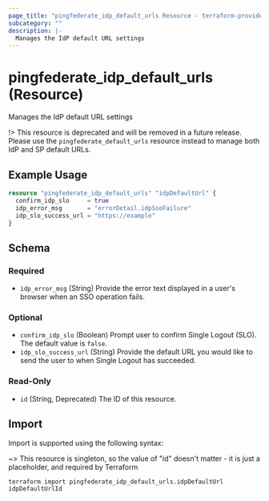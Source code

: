 ```yaml
---
page_title: "pingfederate_idp_default_urls Resource - terraform-provider-pingfederate"
subcategory: ""
description: |-
  Manages the IdP default URL settings
---
```


# pingfederate_idp_default_urls (Resource)

Manages the IdP default URL settings

!> This resource is deprecated and will be removed in a future release. Please use the `pingfederate_default_urls` resource instead to manage both IdP and SP default URLs.

## Example Usage

```terraform
resource "pingfederate_idp_default_urls" "idpDefaultUrl" {
  confirm_idp_slo     = true
  idp_error_msg       = "errorDetail.idpSsoFailure"
  idp_slo_success_url = "https://example"
}
```

<!-- schema generated by tfplugindocs -->
## Schema

### Required

- `idp_error_msg` (String) Provide the error text displayed in a user's browser when an SSO operation fails.

### Optional

- `confirm_idp_slo` (Boolean) Prompt user to confirm Single Logout (SLO). The default value is `false`.
- `idp_slo_success_url` (String) Provide the default URL you would like to send the user to when Single Logout has succeeded.

### Read-Only

- `id` (String, Deprecated) The ID of this resource.

## Import

Import is supported using the following syntax:

~> This resource is singleton, so the value of "id" doesn't matter - it is just a placeholder, and required by Terraform

```shell
terraform import pingfederate_idp_default_urls.idpDefaultUrl idpDefaultUrlId
```